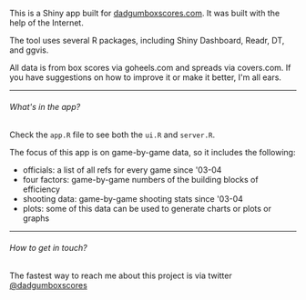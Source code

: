 This is a Shiny app built for [dadgumboxscores.com](https://dadgumboxscores.com). It was built with the help of the Internet. 

The tool uses several R packages, including Shiny Dashboard, Readr, DT, and ggvis.

All data is from box scores via goheels.com and spreads via covers.com. If you have suggestions on how to improve it or make it better, I'm all ears.

--------  
  
  
###### What's in the app? 

Check the `app.R` file to see both the `ui.R` and `server.R`. 

The focus of this app is on game-by-game data, so it includes the following: 

- officials: a list of all refs for every game since '03-04
- four factors: game-by-game numbers of the building blocks of efficiency
- shooting data: game-by-game shooting stats since '03-04
- plots: some of this data can be used to generate charts or plots or graphs

      
--------  

###### How to get in touch?

The fastest way to reach me about this project is via twitter [@dadgumboxscores](https://dadgumboxscores.com)
